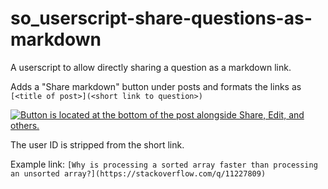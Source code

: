 # so_userscript-share-questions-as-markdown
A userscript to allow directly sharing a question as a markdown link.

Adds a "Share markdown" button under posts and formats the links as `[<title of post>](<short link to question>)`

[![Button is located at the bottom of the post alongside Share, Edit, and others.][1]][1]

The user ID is stripped from the short link. 

Example link: `[Why is processing a sorted array faster than processing an unsorted array?](https://stackoverflow.com/q/11227809)`

  [1]: https://i.imgur.com/w6PJTWW.png "Button is located at the bottom of the post alongside Share, Edit, and others."
  
  
